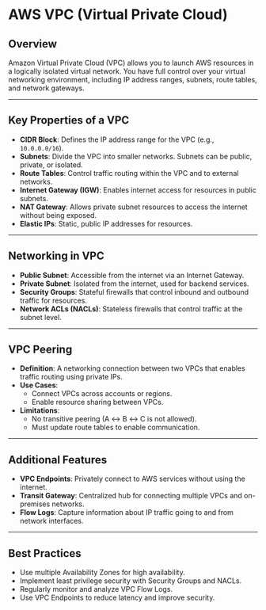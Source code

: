 # AWS VPC (Virtual Private Cloud)

## Overview
Amazon Virtual Private Cloud (VPC) allows you to launch AWS resources in a logically isolated virtual network. You have full control over your virtual networking environment, including IP address ranges, subnets, route tables, and network gateways.

---

## Key Properties of a VPC
- **CIDR Block**: Defines the IP address range for the VPC (e.g., `10.0.0.0/16`).
- **Subnets**: Divide the VPC into smaller networks. Subnets can be public, private, or isolated.
- **Route Tables**: Control traffic routing within the VPC and to external networks.
- **Internet Gateway (IGW)**: Enables internet access for resources in public subnets.
- **NAT Gateway**: Allows private subnet resources to access the internet without being exposed.
- **Elastic IPs**: Static, public IP addresses for resources.

---

## Networking in VPC
- **Public Subnet**: Accessible from the internet via an Internet Gateway.
- **Private Subnet**: Isolated from the internet, used for backend services.
- **Security Groups**: Stateful firewalls that control inbound and outbound traffic for resources.
- **Network ACLs (NACLs)**: Stateless firewalls that control traffic at the subnet level.

---

## VPC Peering
- **Definition**: A networking connection between two VPCs that enables traffic routing using private IPs.
- **Use Cases**:
    - Connect VPCs across accounts or regions.
    - Enable resource sharing between VPCs.
- **Limitations**:
    - No transitive peering (A ↔ B ↔ C is not allowed).
    - Must update route tables to enable communication.

---

## Additional Features
- **VPC Endpoints**: Privately connect to AWS services without using the internet.
- **Transit Gateway**: Centralized hub for connecting multiple VPCs and on-premises networks.
- **Flow Logs**: Capture information about IP traffic going to and from network interfaces.

---

## Best Practices
- Use multiple Availability Zones for high availability.
- Implement least privilege security with Security Groups and NACLs.
- Regularly monitor and analyze VPC Flow Logs.
- Use VPC Endpoints to reduce latency and improve security.
